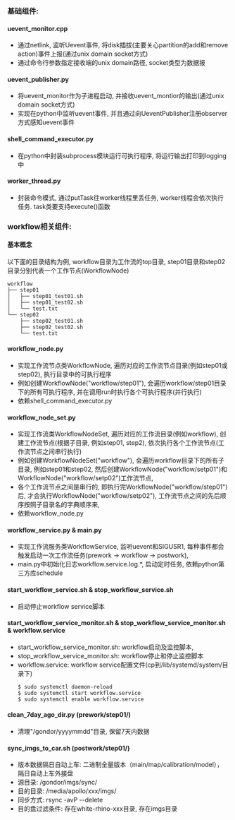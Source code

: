 ### 基础组件:

#### uevent_monitor.cpp 

- 通过netlink, 监听Uevent事件, 将disk插拔(主要关心partition的add和remove action)事件上报(通过unix domain socket方式)
- 通过命令行参数指定接收端的unix domain路径, socket类型为数据报

#### uevent_publisher.py

- 将uevent_monitor作为子进程启动, 并接收uevent_montior的输出(通过unix domain socket方式)
- 实现在python中监听uevent事件, 并且通过向UeventPublisher注册observer方式感知uevent事件

#### shell_command_executor.py

- 在python中封装subprocess模块运行可执行程序, 将运行输出打印到logging中

#### worker_thread.py

- 封装命令模式, 通过putTask往worker线程里丢任务, worker线程会依次执行任务. task类要支持execute()函数


### workflow相关组件:

#### 基本概念

以下面的目录结构为例, workflow目录为工作流的top目录, step01目录和step02目录分别代表一个工作节点(WorkflowNode)
```
workflow
├── step01
│   ├── step01_test01.sh
│   ├── step01_test02.sh
│   └── test.txt
└── step02
    ├── step02_test01.sh
    ├── step02_test02.sh
    └── test.txt
```

#### workflow_node.py

- 实现工作流节点类WorkflowNode, 遍历对应的工作流节点目录(例如step01或step02), 执行目录中的可执行程序
- 例如创建WorkflowNode("workflow/step01"), 会遍历workflow/step01目录下的所有可执行程序, 并在调用run时执行各个可执行程序(并行执行)
- 依赖shell_command_executor.py

#### workflow_node_set.py

- 实现工作流类WorkflowNodeSet, 遍历对应的工作流目录(例如workflow), 创建工作流节点(根据子目录, 例如step01, step2), 依次执行各个工作流节点(工作流节点之间串行执行)
- 例如创建WorkflowNodeSet("workflow"), 会遍历workflow目录下的所有子目录, 例如step01和step02, 然后创建WorkflowNode("workflow/setp01")和WorkflowNode("workflow/setp02")工作流节点, 
- 各个工作流节点之间是串行的, 即执行完WorkflowNode("workflow/step01")后, 才会执行WorkflowNode("workflow/setp02"), 工作流节点之间的先后顺序按照子目录名的字典顺序来,
- 依赖workflow_node.py

#### workflow_service.py & main.py

- 实现工作流服务类WorkflowService, 监听uevent和SIGUSR1, 每种事件都会触发启动一次工作流任务(prework -> workflow -> postwork), 
- main.py中初始化日志workflow.service.log.*, 启动定时任务, 依赖python第三方库schedule

#### start_workflow_service.sh & stop_workflow_service.sh

- 启动停止workflow service脚本

#### start_workflow_service_monitor.sh & stop_workflow_service_monitor.sh & workflow.service

- start_workflow_service_monitor.sh: workflow启动及监控脚本, 
- stop_workflow_service_monitor.sh: workflow停止和停止监控脚本
- workflow.service: workflow service配置文件(cp到/lib/systemd/system/目录下)
    ```
    $ sudo systemctl daemon-reload
    $ sudo systemctl start workflow.service
    $ sudo systemctl enable workflow.service
    ```

#### clean_7day_ago_dir.py (prework/step01/)

- 清理"/gondor/yyyymmdd"目录, 保留7天内数据

#### sync_imgs_to_car.sh (postwork/step01/)

- 版本数据隔日自动上车: 二进制全量版本（main/map/calibration/model），隔日自动上车外接盘
- 源目录: /gondor/imgs/sync/
- 目的目录: /media/apollo/xxx/imgs/
- 同步方式: rsync -avP --delete
- 目的盘过滤条件: 存在white-rhino-xxx目录, 存在imgs目录

